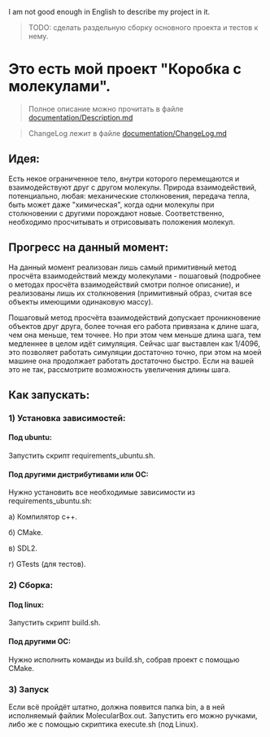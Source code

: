 I am not good enough in English to describe my project in it.

> TODO: сделать раздельную сборку основного проекта и тестов к нему.

# Это есть мой проект "Коробка с молекулами".

> Полное описание можно прочитать в файле [documentation/Description.md](documentation/Description.md)

> ChangeLog лежит в файле [documentation/ChangeLog.md](documentation/ChangeLog.md)

## Идея:

Есть некое ограниченное тело, внутри которого перемещаются и взаимодействуют друг с другом молекулы. Природа взаимодействий, потенциально, любая: механические столкновения, передача тепла, быть может даже "химическая", когда одни молекулы при столкновении с другими порождают новые. Соответственно, необходимо просчитывать и отрисовывать положения молекул.

## Прогресс на данный момент:

На данный момент реализован лишь самый примитивный метод просчёта взаимодействий между молекулами - пошаговый (подробнее о методах просчёта взаимодействий смотри полное описание), и реализованы лишь их столкновения (примитивный образ, считая все объекты имеющими одинаковую массу).

Пошаговый метод просчёта взаимодействий допускает проникновение объектов друг друга, более точная его работа привязана к длине шага, чем она меньше, тем точнее. Но при этом чем меньше длина шага, тем медленнее в целом идёт симуляция. Сейчас шаг выставлен как 1/4096, это позволяет работать симуляции достаточно точно, при этом на моей машине она продолжает работать достаточно быстро. Если на вашей это не так, рассмотрите возможность увеличения длины шага.

## Как запускать:

### 1) Установка зависимостей:

#### Под ubuntu:

Запустить скрипт requirements_ubuntu.sh.

#### Под другими дистрибутивами или ОС:

Нужно установить все необходимые зависимости из requirements_ubuntu.sh:

а) Компилятор c++.

б) CMake.

в) SDL2.

г) GTests (для тестов).

### 2) Сборка:

#### Под linux:

Запустить скрипт build.sh.

#### Под другими ОС:

Нужно исполнить команды из build.sh, собрав проект с помощью CMake.

### 3) Запуск

Если всё пройдёт штатно, должна появится папка bin, а в ней исполняемый файлик MolecularBox.out. Запустить его можно ручками, либо же с помощью скриптика execute.sh (под Linux).